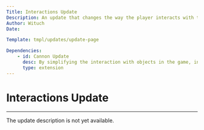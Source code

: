 ```yaml
---
Title: Interactions Update
Description: An update that changes the way the player interacts with the environment
Author: Wituch
Date:

Template: tmpl/updates/update-page

Dependencies:
    - id: Cannon Update
      desc: By simplifying the interaction with objects in the game, increasing the comfort of using the gun.
      type: extension
---
```


# Interactions Update
-----

The update description is not yet available.
